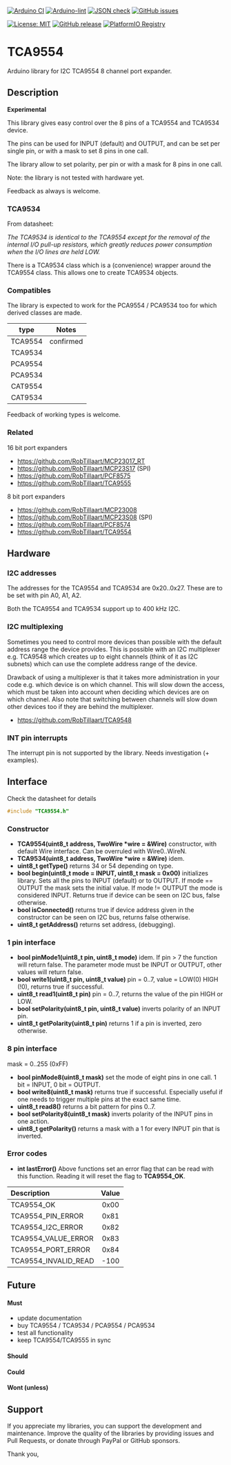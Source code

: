 
[![Arduino CI](https://github.com/RobTillaart/TCA9554/workflows/Arduino%20CI/badge.svg)](https://github.com/marketplace/actions/arduino_ci)
[![Arduino-lint](https://github.com/RobTillaart/TCA9554/actions/workflows/arduino-lint.yml/badge.svg)](https://github.com/RobTillaart/TCA9554/actions/workflows/arduino-lint.yml)
[![JSON check](https://github.com/RobTillaart/TCA9554/actions/workflows/jsoncheck.yml/badge.svg)](https://github.com/RobTillaart/TCA9554/actions/workflows/jsoncheck.yml)
[![GitHub issues](https://img.shields.io/github/issues/RobTillaart/TCA9554.svg)](https://github.com/RobTillaart/TCA9554/issues)

[![License: MIT](https://img.shields.io/badge/license-MIT-green.svg)](https://github.com/RobTillaart/TCA9554/blob/master/LICENSE)
[![GitHub release](https://img.shields.io/github/release/RobTillaart/TCA9554.svg?maxAge=3600)](https://github.com/RobTillaart/TCA9554/releases)
[![PlatformIO Registry](https://badges.registry.platformio.org/packages/robtillaart/library/TCA9554.svg)](https://registry.platformio.org/libraries/robtillaart/TCA9554)


# TCA9554

Arduino library for I2C TCA9554 8 channel port expander.


## Description

**Experimental**

This library gives easy control over the 8 pins of a TCA9554 and TCA9534 device.

The pins can be used for INPUT (default) and OUTPUT, and can be set per single pin, 
or with a mask to set 8 pins in one call.

The library allow to set polarity, per pin or with a mask for 8 pins in one call.

Note: the library is not tested with hardware yet.

Feedback as always is welcome.


### TCA9534

From datasheet:

_The TCA9534 is identical to the TCA9554 except for the removal of the internal I/O 
pull-up resistors, which greatly reduces power consumption when the I/O lines are held LOW._

There is a TCA9534 class which is a (convenience) wrapper around the TCA9554 class. 
This allows one to create TCA9534 objects. 


### Compatibles

The library is expected to work for the PCA9554 / PCA9534 too for which derived 
classes are made. 

|    type   | Notes  |
|:---------:|:------:|
|  TCA9554  |  confirmed
|  TCA9534  |
|  PCA9554  |
|  PCA9534  |
|  CAT9554  |
|  CAT9534  |

Feedback of working types is welcome.


### Related

16 bit port expanders

- https://github.com/RobTillaart/MCP23017_RT
- https://github.com/RobTillaart/MCP23S17  (SPI)
- https://github.com/RobTillaart/PCF8575
- https://github.com/RobTillaart/TCA9555

8 bit port expanders

- https://github.com/RobTillaart/MCP23008
- https://github.com/RobTillaart/MCP23S08  (SPI)
- https://github.com/RobTillaart/PCF8574
- https://github.com/RobTillaart/TCA9554


## Hardware

### I2C addresses

The addresses for the TCA9554 and TCA9534 are 0x20..0x27.
These are to be set with pin A0, A1, A2.

Both the TCA9554 and TCA9534 support up to 400 kHz I2C.


### I2C multiplexing

Sometimes you need to control more devices than possible with the default
address range the device provides.
This is possible with an I2C multiplexer e.g. TCA9548 which creates up 
to eight channels (think of it as I2C subnets) which can use the complete 
address range of the device. 

Drawback of using a multiplexer is that it takes more administration in 
your code e.g. which device is on which channel. 
This will slow down the access, which must be taken into account when
deciding which devices are on which channel.
Also note that switching between channels will slow down other devices 
too if they are behind the multiplexer.

- https://github.com/RobTillaart/TCA9548


### INT pin interrupts

The interrupt pin is not supported by the library.
Needs investigation (+ examples).


## Interface

Check the datasheet for details

```cpp
#include "TCA9554.h"
```

### Constructor

- **TCA9554(uint8_t address, TwoWire \*wire = &Wire)** constructor, with default Wire interface. 
Can be overruled with Wire0..WireN.
- **TCA9534(uint8_t address, TwoWire \*wire = &Wire)** idem.
- **uint8_t getType()** returns 34 or 54 depending on type.
- **bool begin(uint8_t mode = INPUT, uint8_t mask = 0x00)** initializes library.
Sets all the pins to INPUT (default) or to OUTPUT. 
If mode == OUTPUT the mask sets the initial value. 
If mode != OUTPUT the mode is considered INPUT.
Returns true if device can be seen on I2C bus, false otherwise.
- **bool isConnected()** returns true if device address given in the constructor can be seen 
on I2C bus, returns false otherwise.
- **uint8_t getAddress()** returns set address, (debugging).


### 1 pin interface

- **bool pinMode1(uint8_t pin, uint8_t mode)** idem.
If pin > 7 the function will return false.
The parameter mode must be INPUT or OUTPUT, other values will return false.
- **bool write1(uint8_t pin, uint8_t value)** pin = 0..7, value = LOW(0) HIGH (!0), 
returns true if successful.
- **uint8_t read1(uint8_t pin)** pin = 0..7, returns the value of the pin HIGH or LOW.
- **bool setPolarity(uint8_t pin, uint8_t value)** inverts polarity of an INPUT pin.
- **uint8_t getPolarity(uint8_t pin)** returns 1 if a pin is inverted, zero otherwise.


### 8 pin interface

mask = 0..255 (0xFF)

- **bool pinMode8(uint8_t mask)** set the mode of eight pins in one call.
1 bit = INPUT, 0 bit = OUTPUT.
- **bool write8(uint8_t mask)** returns true if successful. 
Especially useful if one needs to trigger multiple pins at the exact same time.
- **uint8_t read8()** returns a bit pattern for pins 0..7.
- **bool setPolarity8(uint8_t mask)** inverts polarity of the INPUT pins in one action.
- **uint8_t getPolarity()** returns a mask with a 1 for every INPUT pin that is inverted.


### Error codes

- **int lastError()** Above functions set an error flag that can be read with this function. 
Reading it will reset the flag to **TCA9554_OK**.

|  Description           |  Value  |
|:-----------------------|:-------:|
|  TCA9554_OK            |  0x00   |
|  TCA9554_PIN_ERROR     |  0x81   |
|  TCA9554_I2C_ERROR     |  0x82   |
|  TCA9554_VALUE_ERROR   |  0x83   |
|  TCA9554_PORT_ERROR    |  0x84   |
|  TCA9554_INVALID_READ  |  -100   |


## Future

#### Must

- update documentation
- buy TCA9554 / TCA9534 / PCA9554 / PCA9534
- test all functionality
- keep TCA9554/TCA9555 in sync

#### Should


#### Could


#### Wont (unless)


## Support

If you appreciate my libraries, you can support the development and maintenance.
Improve the quality of the libraries by providing issues and Pull Requests, or
donate through PayPal or GitHub sponsors.

Thank you,

